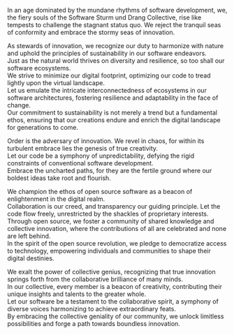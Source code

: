 In an age dominated by the mundane rhythms of software development, we, the fiery souls of the Software Sturm und Drang Collective, 
rise like tempests to challenge the stagnant status quo. We reject the tranquil seas of conformity and embrace the stormy seas of innovation.

As stewards of innovation, we recognize our duty to harmonize with nature and uphold the principles of sustainability in our software endeavors.<br />
Just as the natural world thrives on diversity and resilience, so too shall our software ecosystems. <br />
We strive to minimize our digital footprint, optimizing our code to tread lightly upon the virtual landscape. <br />
Let us emulate the intricate interconnectedness of ecosystems in our software architectures, fostering resilience and adaptability in the face of change. <br />
Our commitment to sustainability is not merely a trend but a fundamental ethos, ensuring that our creations endure and enrich the digital landscape for generations to come.

Order is the adversary of innovation. We revel in chaos, for within its turbulent embrace lies the genesis of true creativity. <br />
Let our code be a symphony of unpredictability, defying the rigid constraints of conventional software development. <br />
Embrace the uncharted paths, for they are the fertile ground where our boldest ideas take root and flourish.

We champion the ethos of open source software as a beacon of enlightenment in the digital realm. <br />
Collaboration is our creed, and transparency our guiding principle. Let the code flow freely, unrestricted by the shackles of proprietary interests.<br />
Through open source, we foster a community of shared knowledge and collective innovation, where the contributions of all are celebrated and none are left behind.<br />
In the spirit of the open source revolution, we pledge to democratize access to technology, empowering individuals and communities to shape their digital destinies.

We exalt the power of collective genius, recognizing that true innovation springs forth from the collaborative brilliance of many minds.<br />
In our collective, every member is a beacon of creativity, contributing their unique insights and talents to the greater whole.<br />
Let our software be a testament to the collaborative spirit, a symphony of diverse voices harmonizing to achieve extraordinary feats.<br />
By embracing the collective geniality of our community, we unlock limitless possibilities and forge a path towards boundless innovation.

